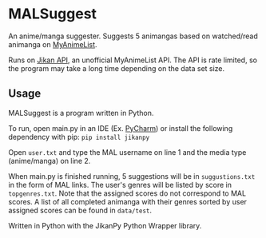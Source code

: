 # MALSuggest
 
An anime/manga suggester. Suggests 5 animangas based on watched/read animanga on [MyAnimeList](https://myanimelist.net/).

Runs on [Jikan API](https://jikan.moe/), an unofficial MyAnimeList API. The API is rate limited, so the program may take a long time depending on the data set size.

## Usage

MALSuggest is a program written in Python.

To run, open main.py in an IDE (Ex. [PyCharm](https://www.jetbrains.com/pycharm/download/)) or install the following dependency with pip:
`
pip install jikanpy
`

Open `user.txt` and type the MAL username on line 1 and the media type (anime/manga) on line 2.

When main.py is finished running, 5 suggestions will be in `suggustions.txt` in the form of MAL links. The user's genres will be listed by score in `topgenres.txt`. Note that the assigned scores do not correspond to MAL scores. A list of all completed animanga with their genres sorted by user assigned scores can be found in `data/test`.

Written in Python with the JikanPy Python Wrapper library.
